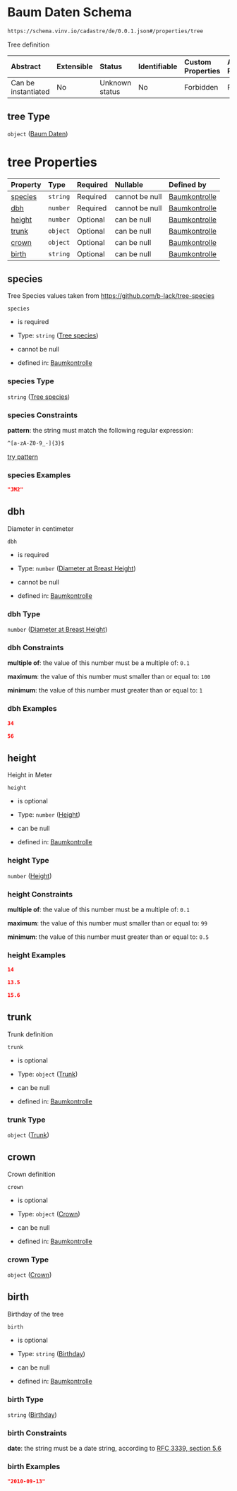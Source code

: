 # Baum Daten Schema

```txt
https://schema.vinv.io/cadastre/de/0.0.1.json#/properties/tree
```

Tree definition

| Abstract            | Extensible | Status         | Identifiable | Custom Properties | Additional Properties | Access Restrictions | Defined In                                                                                                                 |
| :------------------ | :--------- | :------------- | :----------- | :---------------- | :-------------------- | :------------------ | :------------------------------------------------------------------------------------------------------------------------- |
| Can be instantiated | No         | Unknown status | No           | Forbidden         | Forbidden             | none                | [dereferenced.doc.json\*](../../../../../../vinv-schemas/vinv-tree/out/0.0.1/dereferenced.doc.json "open original schema") |

## tree Type

`object` ([Baum Daten](dereferenced-properties-baum-daten.md))

# tree Properties

| Property            | Type     | Required | Nullable       | Defined by                                                                                                                                                                  |
| :------------------ | :------- | :------- | :------------- | :-------------------------------------------------------------------------------------------------------------------------------------------------------------------------- |
| [species](#species) | `string` | Required | cannot be null | [Baumkontrolle](dereferenced-properties-baum-daten-properties-tree-species.md "https://schema.vinv.io/cadastre/de/0.0.1.json#/properties/tree/properties/species")          |
| [dbh](#dbh)         | `number` | Required | cannot be null | [Baumkontrolle](dereferenced-properties-baum-daten-properties-diameter-at-breast-height.md "https://schema.vinv.io/cadastre/de/0.0.1.json#/properties/tree/properties/dbh") |
| [height](#height)   | `number` | Optional | can be null    | [Baumkontrolle](dereferenced-properties-baum-daten-properties-height.md "https://schema.vinv.io/cadastre/de/0.0.1.json#/properties/tree/properties/height")                 |
| [trunk](#trunk)     | `object` | Optional | can be null    | [Baumkontrolle](dereferenced-properties-baum-daten-properties-trunk.md "https://schema.vinv.io/cadastre/de/0.0.1.json#/properties/tree/properties/trunk")                   |
| [crown](#crown)     | `object` | Optional | can be null    | [Baumkontrolle](dereferenced-properties-baum-daten-properties-crown.md "https://schema.vinv.io/cadastre/de/0.0.1.json#/properties/tree/properties/crown")                   |
| [birth](#birth)     | `string` | Optional | can be null    | [Baumkontrolle](dereferenced-properties-baum-daten-properties-birthday.md "https://schema.vinv.io/cadastre/de/0.0.1.json#/properties/tree/properties/birth")                |

## species

Tree Species values taken from <https://github.com/b-lack/tree-species>

`species`

*   is required

*   Type: `string` ([Tree species](dereferenced-properties-baum-daten-properties-tree-species.md))

*   cannot be null

*   defined in: [Baumkontrolle](dereferenced-properties-baum-daten-properties-tree-species.md "https://schema.vinv.io/cadastre/de/0.0.1.json#/properties/tree/properties/species")

### species Type

`string` ([Tree species](dereferenced-properties-baum-daten-properties-tree-species.md))

### species Constraints

**pattern**: the string must match the following regular expression:&#x20;

```txt
^[a-zA-Z0-9_-]{3}$
```

[try pattern](https://regexr.com/?expression=%5E%5Ba-zA-Z0-9_-%5D%7B3%7D%24 "try regular expression with regexr.com")

### species Examples

```json
"JM2"
```

## dbh

Diameter in centimeter

`dbh`

*   is required

*   Type: `number` ([Diameter at Breast Height](dereferenced-properties-baum-daten-properties-diameter-at-breast-height.md))

*   cannot be null

*   defined in: [Baumkontrolle](dereferenced-properties-baum-daten-properties-diameter-at-breast-height.md "https://schema.vinv.io/cadastre/de/0.0.1.json#/properties/tree/properties/dbh")

### dbh Type

`number` ([Diameter at Breast Height](dereferenced-properties-baum-daten-properties-diameter-at-breast-height.md))

### dbh Constraints

**multiple of**: the value of this number must be a multiple of: `0.1`

**maximum**: the value of this number must smaller than or equal to: `100`

**minimum**: the value of this number must greater than or equal to: `1`

### dbh Examples

```json
34
```

```json
56
```

## height

Height in Meter

`height`

*   is optional

*   Type: `number` ([Height](dereferenced-properties-baum-daten-properties-height.md))

*   can be null

*   defined in: [Baumkontrolle](dereferenced-properties-baum-daten-properties-height.md "https://schema.vinv.io/cadastre/de/0.0.1.json#/properties/tree/properties/height")

### height Type

`number` ([Height](dereferenced-properties-baum-daten-properties-height.md))

### height Constraints

**multiple of**: the value of this number must be a multiple of: `0.1`

**maximum**: the value of this number must smaller than or equal to: `99`

**minimum**: the value of this number must greater than or equal to: `0.5`

### height Examples

```json
14
```

```json
13.5
```

```json
15.6
```

## trunk

Trunk definition

`trunk`

*   is optional

*   Type: `object` ([Trunk](dereferenced-properties-baum-daten-properties-trunk.md))

*   can be null

*   defined in: [Baumkontrolle](dereferenced-properties-baum-daten-properties-trunk.md "https://schema.vinv.io/cadastre/de/0.0.1.json#/properties/tree/properties/trunk")

### trunk Type

`object` ([Trunk](dereferenced-properties-baum-daten-properties-trunk.md))

## crown

Crown definition

`crown`

*   is optional

*   Type: `object` ([Crown](dereferenced-properties-baum-daten-properties-crown.md))

*   can be null

*   defined in: [Baumkontrolle](dereferenced-properties-baum-daten-properties-crown.md "https://schema.vinv.io/cadastre/de/0.0.1.json#/properties/tree/properties/crown")

### crown Type

`object` ([Crown](dereferenced-properties-baum-daten-properties-crown.md))

## birth

Birthday of the tree

`birth`

*   is optional

*   Type: `string` ([Birthday](dereferenced-properties-baum-daten-properties-birthday.md))

*   can be null

*   defined in: [Baumkontrolle](dereferenced-properties-baum-daten-properties-birthday.md "https://schema.vinv.io/cadastre/de/0.0.1.json#/properties/tree/properties/birth")

### birth Type

`string` ([Birthday](dereferenced-properties-baum-daten-properties-birthday.md))

### birth Constraints

**date**: the string must be a date string, according to [RFC 3339, section 5.6](https://tools.ietf.org/html/rfc3339 "check the specification")

### birth Examples

```json
"2010-09-13"
```
